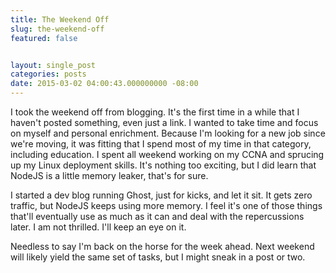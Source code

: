 ```yaml
---
title: The Weekend Off
slug: the-weekend-off
featured: false


layout: single_post
categories: posts
date: 2015-03-02 04:00:43.000000000 -08:00
---
```


I took the weekend off from blogging. It's the first time in a while that I haven't posted something, even just a link. I wanted to take time and focus on myself and personal enrichment. Because I'm looking for a new job since we're moving, it was fitting that I spend most of my time in that category, including education. I spent all weekend working on my CCNA and sprucing up my Linux deployment skills. It's nothing too exciting, but I did learn that NodeJS is a little memory leaker, that's for sure.

I started a dev blog running Ghost, just for kicks, and let it sit. It gets zero traffic, but NodeJS keeps using more memory. I feel it's one of those things that'll eventually use as much as it can and deal with the repercussions later. I am not thrilled. I'll keep an eye on it.

Needless to say I'm back on the horse for the week ahead. Next weekend will likely yield the same set of tasks, but I might sneak in a post or two.

